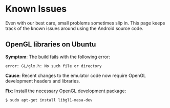 <!--
   Copyright 2010 The Android Open Source Project 

   Licensed under the Apache License, Version 2.0 (the "License"); 
   you may not use this file except in compliance with the License.
   You may obtain a copy of the License at

       http://www.apache.org/licenses/LICENSE-2.0

   Unless required by applicable law or agreed to in writing, software
   distributed under the License is distributed on an "AS IS" BASIS,
   WITHOUT WARRANTIES OR CONDITIONS OF ANY KIND, either express or implied.
   See the License for the specific language governing permissions and
   limitations under the License.
-->

# Known Issues #

Even with our best care, small problems sometimes slip in. This page keeps
track of the known issues around using the Android source code.

## OpenGL libraries on Ubuntu ##

**Symptom**: The build fails with the following error:

    error: GL/glx.h: No such file or directory

**Cause**: Recent changes to the emulator code now require OpenGL
development headers and libraries.

**Fix**: Install the necessary OpenGL development package:

    $ sudo apt-get install libgl1-mesa-dev
